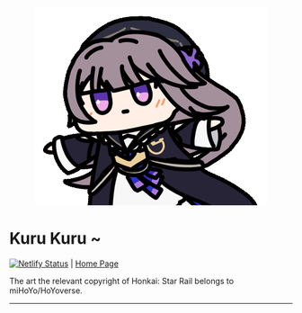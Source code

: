 <div align="center">
  <img src="./src/assets/img/herta.gif">
</div>

# Kuru Kuru ~
[![Netlify Status](https://api.netlify.com/api/v1/badges/1c9db3f4-3407-4581-9ad2-e8776b397f3c/deploy-status)](https://app.netlify.com/sites/velvety-froyo-96fa0e/deploys) | [Home Page](kururin.netlify.app)

The art the relevant copyright of Honkai: Star Rail belongs to miHoYo/HoYoverse.
***
